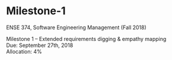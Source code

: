 # Milestone-1
ENSE 374, Software Engineering Management (Fall 2018)

Milestone 1 – Extended requirements digging &amp; empathy mapping <br />
Due: September 27th, 2018 <br />
Allocation: 4% 

